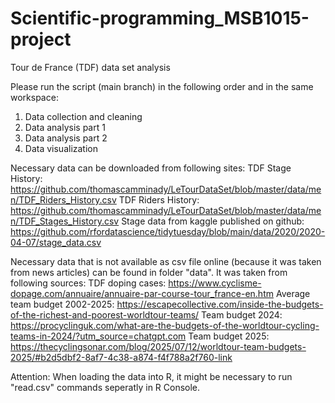 # Scientific-programming_MSB1015-project
Tour de France (TDF) data set analysis

Please run the script (main branch) in the following order and in the same workspace:
1. Data collection and cleaning
2. Data analysis part 1
3. Data analysis part 2
4. Data visualization

Necessary data can be downloaded from following sites:
TDF Stage History: https://github.com/thomascamminady/LeTourDataSet/blob/master/data/men/TDF_Riders_History.csv
TDF Riders History: https://github.com/thomascamminady/LeTourDataSet/blob/master/data/men/TDF_Stages_History.csv
Stage data from kaggle published on github: https://github.com/rfordatascience/tidytuesday/blob/main/data/2020/2020-04-07/stage_data.csv

Necessary data that is not available as csv file online (because it was taken from news articles) can be found in folder "data". It was taken from following sources:
TDF doping cases: https://www.cyclisme-dopage.com/annuaire/annuaire-par-course-tour_france-en.htm
Average team budget 2002-2025: https://escapecollective.com/inside-the-budgets-of-the-richest-and-poorest-worldtour-teams/
Team budget 2024: https://procyclinguk.com/what-are-the-budgets-of-the-worldtour-cycling-teams-in-2024/?utm_source=chatgpt.com
Team budget 2025: https://thecyclingsonar.com/blog/2025/07/12/worldtour-team-budgets-2025/#b2d5dbf2-8af7-4c38-a874-f4f788a2f760-link 

Attention: When loading the data into R, it might be necessary to run "read.csv" commands seperatly in R Console.
